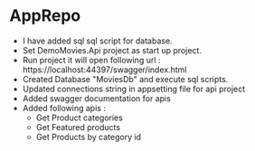 # AppRepo
- I have added sql sql script for database.
- Set DemoMovies.Api project as start up project.
- Run project it will open following url : https://localhost:44397/swagger/index.html
- Created Database "MoviesDb" and execute sql scripts.
- Updated connections string in appsetting file for api project
- Added swagger documentation  for apis
- Added following apis :
  - Get Product categories
  - Get Featured products
  - Get Products by category id
